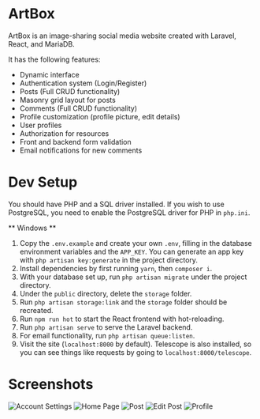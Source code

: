 # ArtBox

ArtBox is an image-sharing social media website created with Laravel, React, and MariaDB.

It has the following features:

-   Dynamic interface
-   Authentication system (Login/Register)
-   Posts (Full CRUD functionality)
-   Masonry grid layout for posts
-   Comments (Full CRUD functionality)
-   Profile customization (profile picture, edit details)
-   User profiles
-   Authorization for resources
-   Front and backend form validation
-   Email notifications for new comments

# Dev Setup

You should have PHP and a SQL driver installed. If you wish to use PostgreSQL, you need to enable the PostgreSQL driver for PHP in `php.ini`.

** Windows **

1. Copy the `.env.example` and create your own `.env`, filling in the database environment variables and the `APP_KEY`. You can generate an app key with `php artisan key:generate` in the project directory.
2. Install dependencies by first running `yarn`, then `composer i`.
3. With your database set up, run `php artisan migrate` under the project directory.
4. Under the `public` directory, delete the `storage` folder.
5. Run `php artisan storage:link` and the `storage` folder should be recreated.
6. Run `npm run hot` to start the React frontend with hot-reloading.
7. Run `php artisan serve` to serve the Laravel backend.
8. For email functionality, run `php artisan queue:listen`.
9. Visit the site (`localhost:8000` by default). Telescope is also installed, so you can see things like requests by going to `localhost:8000/telescope`.

# Screenshots

![Account Settings](https://imgur.com/iUHBza6)
![Home Page](https://imgur.com/wtHQJqs)
![Post](https://imgur.com/qkXxJTJ)
![Edit Post](https://imgur.com/wXid5e3)
![Profile](https://imgur.com/aWAAWto)
